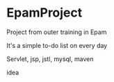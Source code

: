 # EpamProject
Project from outer training in Epam

It's a simple to-do list on every day

Servlet, jsp, jstl, mysql, maven


idea
